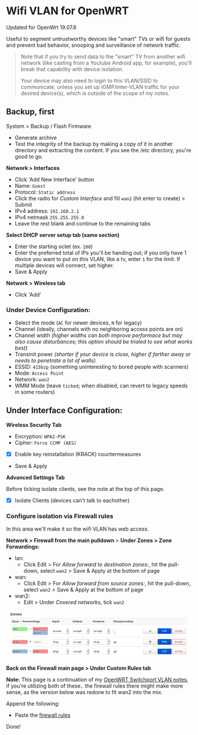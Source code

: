 # Wifi VLAN for OpenWRT
Updated for OpenWrt 19.07.6

Useful to segment untrustworthy devices like "smart" TVs or wifi for guests and prevent bad behavior, snooping and surveillance of network traffic.

> Note that if you try to send data to the "smart" TV from another wifi network (like casting from a Youtube Android app, for example), you'll break that capability with device isolation.
>
> Your device may also need to login to this VLAN/SSID to communicate, unless you set up IGMP/inter-VLAN traffic for your desired device(s), which is outside of the scope of my notes.

## Backup, first
System > Backup / Flash Firmware
- Generate archive
- Test the integrity of the backup by making a copy of it in another directory and extracting the content.  If you see the /etc directory, you're good to go.

**Network > Interfaces**
- Click 'Add New Interface' button
- Name: `Guest`
- Protocol: `Static address`
- Click the radio for *Custom Interface* and fill `wan2` (hit enter to create) > Submit
- IPv4 address: `192.168.2.1`
- IPv4 netmask `255.255.255.0`
- Leave the rest blank and continue to the remaining tabs

**Select DHCP server setup tab (same section)**

- Enter the starting octet (ex. `100`)
- Enter the preferred total of IPs you'll be handing out; if you only have 1 device you want to put on this VLAN, like a tv, enter `1` for the limit.  If multiple devices will connect, set higher.
- Save & Apply

**Network > Wireless tab**
- Click 'Add'

### Under Device Configuration:
- Select the mode (`AC` for newer devices, `N` for legacy)
- Channel (ideally, channels with no neighboring access points are on)
- Channel width *(higher widths can both improve performace but may also cause disturbances; this option should be trialed to see what works best)*
- Transmit power *(shorter if your device is close, higher if farther away or needs to penetrate a lot of walls)*
- ESSID: `415bzp` (something uninteresting to bored people with scanners)
- Mode: `Access Point`
- Network: `wan2`
- WMM Mode (leave `ticked`; when disabled, can revert to legacy speeds in some routers)

## Under Interface Configuration:
**Wireless Security Tab**
- Encryption: `WPA2-PSK`
- Cipher: `Force CCMP (AES)`
- [x] Enable key reinstallation (KRACK) countermeasures
- Save & Apply

**Advanced Settings Tab**

Before ticking isolate clients, see the note at the top of this page.
- [x] Isolate Clients (devices can't talk to eachother)


### Configure isolation via Firewall rules
In this area we'll make it so the wifi VLAN has web access.

**Network > Firewall from the main pulldown** >
**Under Zones > Zone Forwardings:**
- lan:
  - Click Edit > For *Allow forward to destination zones:*, hit the pull-down, select `wan2` > Save & Apply at the bottom of page
- wan:
  - Click Edit > For *Allow forward from source zones:*, hit the pull-down, select `wan2` > Save & Apply at the bottom of page
- wan2:
  - Edit > Under *Covered networks*, tick `wan2`

![Wifi Guest VLAN Zones](../img/wifi-zones.png)


**Back on the Firewall main page > Under Custom Rules tab**

**Note:** This page is a continuation of my [OpenWRT Switchport VLAN notes](openwrt-switchport-vlan.md), if you're utilizing both of these.. the firewall rules there might make more sense, as the version below was redone to fit wan2 into the mix.

Append the following:
- Paste the [firewall rules](custom-firewall-rules.md)

Done!
